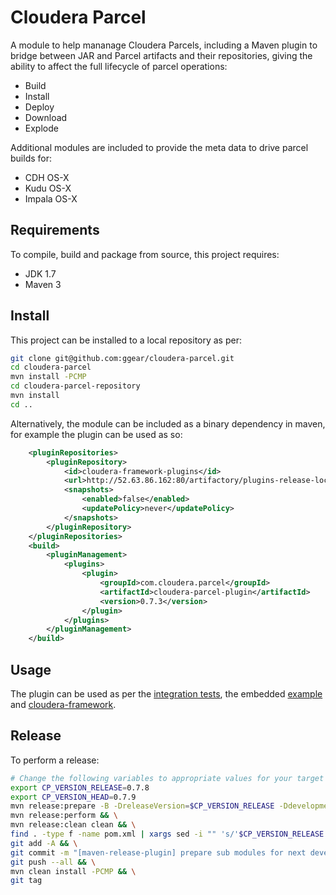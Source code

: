 # Cloudera Parcel

A module to help mananage Cloudera Parcels, including a Maven plugin to bridge between JAR and Parcel artifacts and their repositories, giving the ability to affect the full lifecycle of parcel operations:

* Build
* Install
* Deploy
* Download
* Explode

Additional modules are included to provide the meta data to drive parcel builds for:

* CDH OS-X
* Kudu OS-X
* Impala OS-X

## Requirements

To compile, build and package from source, this project requires:

* JDK 1.7
* Maven 3

## Install

This project can be installed to a local repository as per:

```bash
git clone git@github.com:ggear/cloudera-parcel.git
cd cloudera-parcel
mvn install -PCMP
cd cloudera-parcel-repository
mvn install
cd ..
```

Alternatively, the module can be included as a binary dependency in maven, for example the plugin can be used as so:

```xml
	<pluginRepositories>
		<pluginRepository>
			<id>cloudera-framework-plugins</id>
			<url>http://52.63.86.162:80/artifactory/plugins-release-local</url>
			<snapshots>
				<enabled>false</enabled>
				<updatePolicy>never</updatePolicy>
			</snapshots>
		</pluginRepository>
	</pluginRepositories>
	<build>
		<pluginManagement>
			<plugins>
				<plugin>
					<groupId>com.cloudera.parcel</groupId>
					<artifactId>cloudera-parcel-plugin</artifactId>
					<version>0.7.3</version>
				</plugin>
			</plugins>
		</pluginManagement>
	</build>
```

## Usage

The plugin can be used as per the [integration tests](https://github.com/ggear/cloudera-parcel/tree/master/cloudera-parcel-plugin/src/it), the embedded [example](https://github.com/ggear/cloudera-parcel/tree/master/cloudera-parcel-repository/cloudera-parcel-repository-sqoop-teradata) and [cloudera-framework](https://github.com/ggear/cloudera-framework).

## Release

To perform a release:

```bash
# Change the following variables to appropriate values for your target release
export CP_VERSION_RELEASE=0.7.8
export CP_VERSION_HEAD=0.7.9
mvn release:prepare -B -DreleaseVersion=$CP_VERSION_RELEASE -DdevelopmentVersion=$CP_VERSION_HEAD-SNAPSHOT && \
mvn release:perform && \
mvn release:clean clean && \
find . -type f -name pom.xml | xargs sed -i "" 's/'$CP_VERSION_RELEASE'-SNAPSHOT/'$CP_VERSION_HEAD'-SNAPSHOT/g'; && \
git add -A && \
git commit -m "[maven-release-plugin] prepare sub modules for next development iteration" && \
git push --all && \
mvn clean install -PCMP && \
git tag
```
